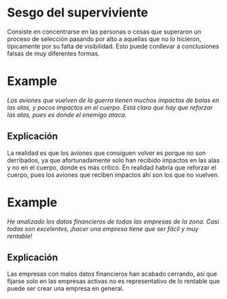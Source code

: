 # Sesgo del superviviente

Consiste en concentrarse en las personas o cosas que superaron un proceso de selección pasando por alto a aquellas que no lo hicieron, típicamente por su falta de visibilidad. Esto puede conllevar a conclusiones falsas de muy diferentes formas.


# Example

*Los aviones que vuelven de la guerra tienen muchos impactos de balas en las alas, y pocos impactos en el cuerpo. Está claro que hay que reforzar las alas, pues es donde el enemigo ataca.*

## Explicación

La realidad es que los aviones que consiguen volver es porque no son derribados, ya que afortunadamente solo han recibido impactos en las alas y no en el cuerpo, donde es más crítico. En realidad habría que
reforzar el cuerpo, pues los aviones que reciben impactos ahí son los que no vuelven.


# Example

*He analizado los datos financieros de todas las empresas de la zona. Casi todas son excelentes, ¡hacer una empresa tiene que ser fácil y muy rentable!*

## Explicación

Las empresas con malos datos financieros han acabado cerrando, así que fijarse solo en las empresas activas no es representativo de lo rentable que puede ser crear una empresa en general.
